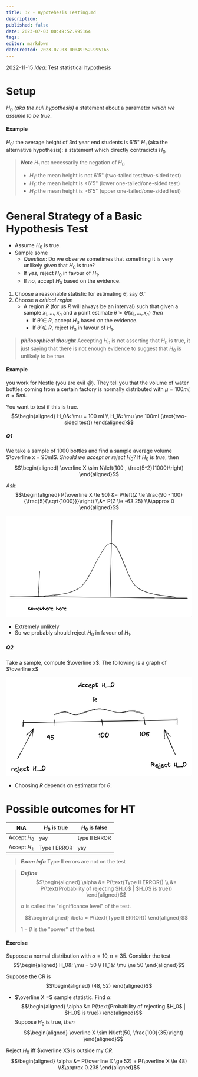 ```yaml
---
title: 32 - Hypotehesis Testing.md
description:
published: false
date: 2023-07-03 00:49:52.995164
tags:
editor: markdown
dateCreated: 2023-07-03 00:49:52.995165
---
```


2022-11-15
*Idea*: Test statistical hypothesis

# Setup
$H_0$ *(aka the null hypothesis)* a statement about a parameter *which we assume to be true*.

#### Example
$H_0$: the average height of 3rd year end students is 6'5"
$H_1$ (aka the alternative hypothesis): a statement which directly contradicts $H_0$
> ***Note***
> $H_1$ not necessarily the negation of $H_0$
> - $H_1$: the mean height is not 6'5" (two-tailed test/two-sided test)
> - $H_1$: the mean height is <6'5" (lower one-tailed/one-sided test)
> - $H_1$: the mean height is >6'5" (upper one-tailed/one-sided test)

# General Strategy of a Basic Hypothesis Test
- Assume $H_0$ is true.
- Sample some 
    - *Question*: Do we observe sometimes that something it is very unlikely *given* that $H_0$ is true?
    - If *yes*, reject $H_0$ in favour of $H_1$.
    - If *no*, accept $H_0$ based on the evidence.

1. Choose a reasonable statistic for estimating $\theta$, say $\hat \Theta$.
2. Choose a *critical region*
    - A region $R$ (for us $R$ will always be an interval) such that given a sample $x_1, \dots, x_n$ and a point estimate $\hat \theta = \hat \Theta(x_1, \dots, x_n)$ *then*
        - If $\hat \theta \in R$, accept $H_0$ based on the evidence.
        - If $\hat \theta \notin R$, reject $H_0$ in favour of $H_1$.

> ***philosophical thought***
> Accepting $H_0$ is not asserting that $H_0$ is true, it just saying that there is not enough evidence to suggest that $H_0$ is unlikely to be true.

#### Example
you work for Nestle (you are evil *😩*). They tell you that the volume of water bottles coming from a certain factory is normally distributed with $\mu = 100ml$, $\sigma = 5ml$.

You want to test if this is true.
$$\begin{aligned}
    H_0&: \mu = 100 ml \\
    H_1&: \mu \ne 100ml (\text{two-sided test})
\end{aligned}$$

##### Q1
We take a sample of 1000 bottles and find a sample average volume $\overline x = 90ml$. *Should we accept or reject $H_0$?*
If $H_0$ is *true*, then
$$\begin{aligned}
    \overline X \sim N\left(100 , \frac{5^2}{1000}\right)
\end{aligned}$$

*Ask*:
$$\begin{aligned}
    P(\overline X \le 90)
    &=
        P\left(Z \le \frac{90 - 100}{\frac{5}{\sqrt{1000}}}\right)
    \\&=
        P(Z \le -63.25)
    \\&\approx
        0
\end{aligned}$$

![](/images/20230702003924.png)
- Extremely unlikely
- So we probably should reject $H_0$ in favour of $H_1$.

##### Q2
Take a sample, compute $\overline x$. The following is a graph of $\overline x$

![](/images/20230702003951.png)
- Choosing $R$ depends on estimator for $\theta$.

# Possible outcomes for HT
| N/A          | $H_0$ is true | $H_0$ is false |
| ------------ | ------------- | -------------- |
| Accept $H_0$ | yay           | type II ERROR  | 
| Accept $H_1$ | Type I ERROR  | yay            |

> ***Exam Info***
> Type II errors are not on the test

> ***Define***
> $$\begin{aligned}
>     \alpha &= P(\text{Type II ERROR}) \\
>     &= P(\text{Probability of rejecting $H_0$ | $H_0$ is true})
> \end{aligned}$$
> 
> $\alpha$ is called the "significance level" of the test.
> 
> $$\begin{aligned}
>     \beta = P(\text{Type II ERROR})
> \end{aligned}$$
> 
> $1 - \beta$ is the "power" of the test.

#### Exercise
Suppose a normal distribution with $\sigma = 10, n = 35$.
Consider the test
$$\begin{aligned}
    H_0&: \mu = 50 \\
    H_1&: \mu \ne 50
\end{aligned}$$

Suppose the CR is
$$\begin{aligned}
    (48, 52)
\end{aligned}$$
- $\overline X =$ sample statistic.
Find $\alpha$.
$$\begin{aligned}
    \alpha &= P(\text{Probability of rejecting $H_0$ | $H_0$ is true})
\end{aligned}$$
Suppose $H_0$ is true, *then*
$$\begin{aligned}
    \overline X \sim N\left(50, \frac{100}{35}\right)
\end{aligned}$$

Reject $H_0$ iff $\overline X$ is outside my $CR$.
$$\begin{aligned}
    \alpha &= P(\overline X \ge 52) + P(\overline X \le 48)
    \\&\approx 0.238
\end{aligned}$$
